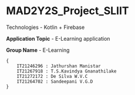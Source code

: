 # MAD2Y2S_Project_SLIIT 

Technologies - Kotlin + Firebase

**Application Topic** - E-Learning application

**Group Name**        - E-Learning

```
{
    IT21246296 : Jathurshan Manistar
    IT21267918 : T.S.Kavindya Gnanathilake
    IT21272172 : De Silva W.V.C
    IT21264702 : Sandeepani V.G.D
}
```
